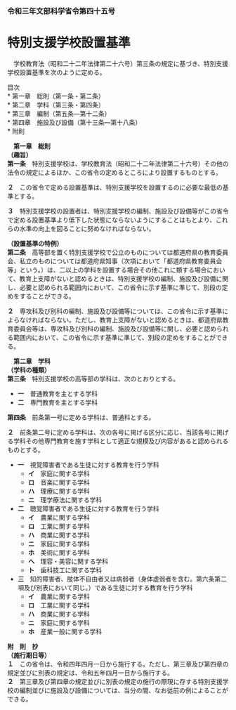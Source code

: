 ### 令和三年文部科学省令第四十五号  
# 特別支援学校設置基準  
　学校教育法（昭和二十二年法律第二十六号）第三条の規定に基づき、特別支援学校設置基準を次のように定める。  
  
目次  
	* 第一章　総則（第一条・第二条）  
	* 第二章　学科（第三条・第四条）  
	* 第三章　編制（第五条―第十二条）  
	* 第四章　施設及び設備（第十三条―第十八条）  
	* 附則  
  
&emsp;**第一章　総則**  
**（趣旨）**  
**第一条**　特別支援学校は、学校教育法（昭和二十二年法律第二十六号）その他の法令の規定によるほか、この省令の定めるところにより設置するものとする。  
  
**２**　この省令で定める設置基準は、特別支援学校を設置するのに必要な最低の基準とする。  
  
**３**　特別支援学校の設置者は、特別支援学校の編制、施設及び設備等がこの省令で定める設置基準より低下した状態にならないようにすることはもとより、これらの水準の向上を図ることに努めなければならない。  
  
**（設置基準の特例）**  
**第二条**　高等部を置く特別支援学校で公立のものについては都道府県の教育委員会、私立のものについては都道府県知事（次項において「都道府県教育委員会等」という。）は、二以上の学科を設置する場合その他これに類する場合において、教育上支障がないと認めるときは、特別支援学校の編制、施設及び設備に関し、必要と認められる範囲内において、この省令に示す基準に準じて、別段の定めをすることができる。  
  
**２**　専攻科及び別科の編制、施設及び設備等については、この省令に示す基準によらなければならない。ただし、教育上支障がないと認めるときは、都道府県教育委員会等は、専攻科及び別科の編制、施設及び設備等に関し、必要と認められる範囲内において、この省令に示す基準に準じて、別段の定めをすることができる。  
  
&emsp;**第二章　学科**  
**（学科の種類）**  
**第三条**　特別支援学校の高等部の学科は、次のとおりとする。  
* **一**　普通教育を主とする学科  
* **二**　専門教育を主とする学科  
  
**第四条**　前条第一号に定める学科は、普通科とする。  
  
**２**　前条第二号に定める学科は、次の各号に掲げる区分に応じ、当該各号に掲げる学科その他専門教育を施す学科として適正な規模及び内容があると認められるものとする。  
* **一**　視覚障害者である生徒に対する教育を行う学科  
	* **イ**　家庭に関する学科  
	* **ロ**　音楽に関する学科  
	* **ハ**　理療に関する学科  
	* **ニ**　理学療法に関する学科  
* **二**　聴覚障害者である生徒に対する教育を行う学科  
	* **イ**　農業に関する学科  
	* **ロ**　工業に関する学科  
	* **ハ**　商業に関する学科  
	* **ニ**　家庭に関する学科  
	* **ホ**　美術に関する学科  
	* **ヘ**　理容・美容に関する学科  
	* **ト**　歯科技工に関する学科  
* **三**　知的障害者、肢体不自由者又は病弱者（身体虚弱者を含む。第六条第二項及び別表において同じ。）である生徒に対する教育を行う学科  
	* **イ**　農業に関する学科  
	* **ロ**　工業に関する学科  
	* **ハ**　商業に関する学科  
	* **ニ**　家庭に関する学科  
	* **ホ**　産業一般に関する学科  
  
**附　則　抄**  
**（施行期日等）**  
**１**　この省令は、令和四年四月一日から施行する。ただし、第三章及び第四章の規定並びに別表の規定は、令和五年四月一日から施行する。  
**２**　第三章及び第四章の規定並びに別表の規定の施行の際現に存する特別支援学校の編制並びに施設及び設備については、当分の間、なお従前の例によることができる。  
  
